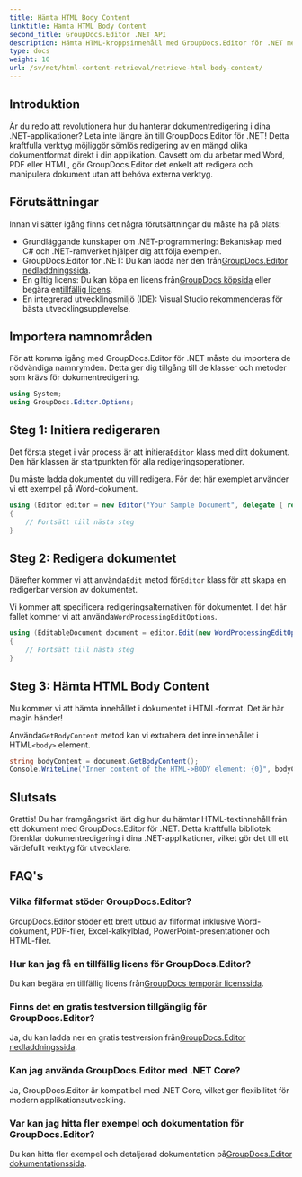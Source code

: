 ```yaml
---
title: Hämta HTML Body Content
linktitle: Hämta HTML Body Content
second_title: GroupDocs.Editor .NET API
description: Hämta HTML-kroppsinnehåll med GroupDocs.Editor för .NET med vår steg-för-steg-guide. Förbättra dina .NET-applikationer utan ansträngning.
type: docs
weight: 10
url: /sv/net/html-content-retrieval/retrieve-html-body-content/
---
```

## Introduktion
Är du redo att revolutionera hur du hanterar dokumentredigering i dina .NET-applikationer? Leta inte längre än till GroupDocs.Editor för .NET! Detta kraftfulla verktyg möjliggör sömlös redigering av en mängd olika dokumentformat direkt i din applikation. Oavsett om du arbetar med Word, PDF eller HTML, gör GroupDocs.Editor det enkelt att redigera och manipulera dokument utan att behöva externa verktyg.
## Förutsättningar
Innan vi sätter igång finns det några förutsättningar du måste ha på plats:
- Grundläggande kunskaper om .NET-programmering: Bekantskap med C# och .NET-ramverket hjälper dig att följa exemplen.
-  GroupDocs.Editor för .NET: Du kan ladda ner den från[GroupDocs.Editor nedladdningssida](https://releases.groupdocs.com/editor/net/).
-  En giltig licens: Du kan köpa en licens från[GroupDocs köpsida](https://purchase.groupdocs.com/buy) eller begära en[tillfällig licens](https://purchase.groupdocs.com/temporary-license/).
- En integrerad utvecklingsmiljö (IDE): Visual Studio rekommenderas för bästa utvecklingsupplevelse.
## Importera namnområden
För att komma igång med GroupDocs.Editor för .NET måste du importera de nödvändiga namnrymden. Detta ger dig tillgång till de klasser och metoder som krävs för dokumentredigering.
```csharp
using System;
using GroupDocs.Editor.Options;
```
## Steg 1: Initiera redigeraren
Det första steget i vår process är att initiera`Editor` klass med ditt dokument. Den här klassen är startpunkten för alla redigeringsoperationer.

Du måste ladda dokumentet du vill redigera. För det här exemplet använder vi ett exempel på Word-dokument.
```csharp
using (Editor editor = new Editor("Your Sample Document", delegate { return new WordProcessingLoadOptions(); }))
{
    // Fortsätt till nästa steg
}
```
## Steg 2: Redigera dokumentet
 Därefter kommer vi att använda`Edit` metod för`Editor` klass för att skapa en redigerbar version av dokumentet.

 Vi kommer att specificera redigeringsalternativen för dokumentet. I det här fallet kommer vi att använda`WordProcessingEditOptions`.
```csharp
using (EditableDocument document = editor.Edit(new WordProcessingEditOptions()))
{
    // Fortsätt till nästa steg
}
```
## Steg 3: Hämta HTML Body Content
Nu kommer vi att hämta innehållet i dokumentet i HTML-format. Det är här magin händer!

 Använda`GetBodyContent` metod kan vi extrahera det inre innehållet i HTML`<body>` element.
```csharp
string bodyContent = document.GetBodyContent();
Console.WriteLine("Inner content of the HTML->BODY element: {0}", bodyContent);
```

## Slutsats
Grattis! Du har framgångsrikt lärt dig hur du hämtar HTML-textinnehåll från ett dokument med GroupDocs.Editor för .NET. Detta kraftfulla bibliotek förenklar dokumentredigering i dina .NET-applikationer, vilket gör det till ett värdefullt verktyg för utvecklare.
## FAQ's
### Vilka filformat stöder GroupDocs.Editor?
GroupDocs.Editor stöder ett brett utbud av filformat inklusive Word-dokument, PDF-filer, Excel-kalkylblad, PowerPoint-presentationer och HTML-filer.
### Hur kan jag få en tillfällig licens för GroupDocs.Editor?
 Du kan begära en tillfällig licens från[GroupDocs temporär licenssida](https://purchase.groupdocs.com/temporary-license/).
### Finns det en gratis testversion tillgänglig för GroupDocs.Editor?
 Ja, du kan ladda ner en gratis testversion från[GroupDocs.Editor nedladdningssida](https://releases.groupdocs.com/).
### Kan jag använda GroupDocs.Editor med .NET Core?
Ja, GroupDocs.Editor är kompatibel med .NET Core, vilket ger flexibilitet för modern applikationsutveckling.
### Var kan jag hitta fler exempel och dokumentation för GroupDocs.Editor?
 Du kan hitta fler exempel och detaljerad dokumentation på[GroupDocs.Editor dokumentationssida](https://reference.groupdocs.com/editor/net/).